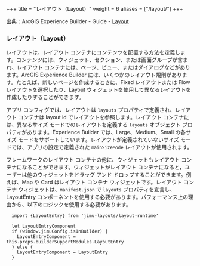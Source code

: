 +++
title = "レイアウト（Layout）"
weight = 6
aliases = ["/layout/"]
+++

出典：ArcGIS Experience Builder - Guide - [Layout](https://developers.arcgis.com/experience-builder/guide/core-concepts/layout/)

### レイアウト（Layout）
レイアウトは、レイアウト コンテナにコンテンツを配置する方法を定義します。コンテンツには、ウィジェット、セクション、または画面グループが含まれ、レイアウト コンテナには、ページ、ビュー、またはダイアログなどがあります。ArcGIS Experience Builder には、いくつかのレイアウト規則があります。たとえば、新しいページを作成するときに、Fixed レイアウトまたは Flow レイアウトを選択したり、Layout ウィジェットを使用して異なるレイアウトを作成したりすることができます。

アプリ コンフィグでは、レイアウトは `layouts` プロパティで定義され、レイアウト コンテナは layout id でレイアウトを参照します。レイアウト コンテナには、異なるサイズ モードでのレイアウトを定義する `layouts` オブジェクト プロパティがあります。Experience Builder では、Large、Medium、Small の各サイズ モードをサポートしています。レイアウトが定義されていないサイズ モードでは、アプリの設定で定義された `mainSizeMode` レイアウトが使用されます。

フレームワークのレイアウト コンテナの他に、ウィジェットもレイアウト コンテナになることができます。ウィジェットがレイアウト コンテナになると，ユーザーは他のウィジェットをドラッグ アンド ドロップすることができます。例えば、Map や Card はレイアウト コンテナ ウィジェットです。レイアウト コンテナ ウィジェットは、`manifest.json` で `layouts` プロパティを宣言し、LayoutEntry コンポーネントを使用する必要があります。パフォーマンス上の理由から、以下のロジックを使用する必要があります。

```tsx
  import {LayoutEntry} from 'jimu-layouts/layout-runtime'

  let LayoutEntryComponent
  if (window.jimuConfig.isInBuilder) {
    LayoutEntryComponent = this.props.builderSupportModules.LayoutEntry
  } else {
    LayoutEntryComponent = LayoutEntry
  }
```